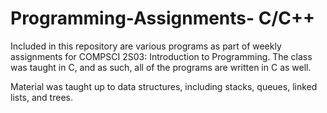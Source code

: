 # Programming-Assignments- C/C++

Included in this repository are various programs as part of weekly assignments for COMPSCI 2S03: Introduction to Programming.
The class was taught in C, and as such, all of the programs are written in C as well. 

Material was taught up to data structures, including stacks, queues, linked lists, and trees. 
